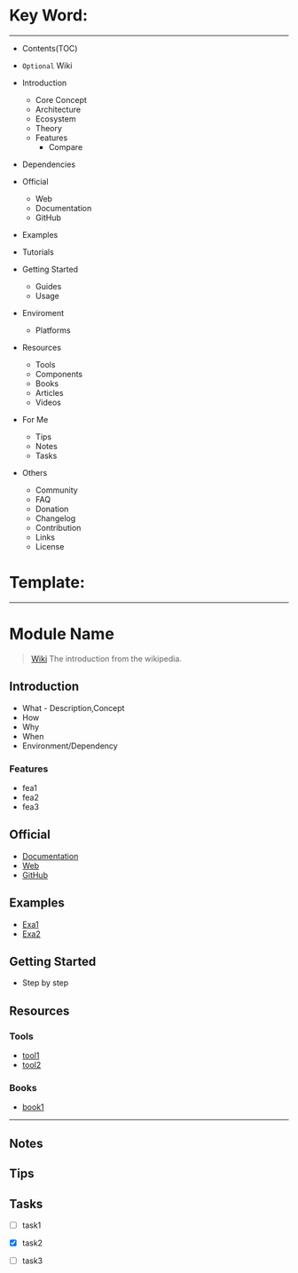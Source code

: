 # Key Word:
***
- Contents(TOC)
- `Optional` Wiki
- Introduction
    - Core Concept    
    - Architecture
    - Ecosystem
    - Theory
    - Features
        - Compare
- Dependencies
- Official 
    - Web
    - Documentation
    - GitHub
- Examples
- Tutorials
- Getting Started
    - Guides    
    - Usage
- Enviroment
    - Platforms
- Resources
    - Tools
    - Components
    - Books
    - Articles
    - Videos
- For Me
    - Tips
    - Notes
    - Tasks


- Others
    - Community
    - FAQ
    - Donation
    - Changelog
    - Contribution
    - Links
    - License

# Template:
***
# Module Name

> [Wiki]()
The introduction from the wikipedia.

## Introduction

- What - Description,Concept
- How
- Why
- When
- Environment/Dependency

### Features
- fea1
- fea2
- fea3

## Official
- [Documentation]()
- [Web]()
- [GitHub]()

## Examples

- [Exa1]()
- [Exa2]()
  
## Getting Started

- Step by step

## Resources

### Tools

- [tool1]()
- [tool2]()

### Books

- [book1]()

***
## Notes

## Tips

## Tasks
- [ ] task1
- [x] task2
- [ ] task3





